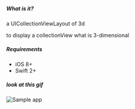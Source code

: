 
##### What is it?

a UICollectionViewLayout of 3d

to display a collectionView what is 3-dimensional

##### Requirements
* iOS 8+
* Swift 2+

##### look at this gif

![Sample app](https://raw.githubusercontent.com/michaelmou/ThreeDimensionalCollectionViewLayoutDemo/3d-collectionViewLayout/Raw/gif/3dlayoutgif.gif)